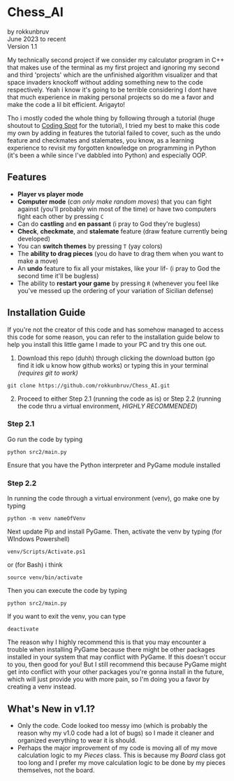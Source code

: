 # Chess_AI
by rokkunbruv<br>
June 2023 to recent<br>
Version 1.1


My technically second project if we consider my calculator program in C++ that makes use of the terminal as my first project and ignoring my second and third 'projects' which are the unfinished algorithm visualizer and that space invaders knockoff without adding something new to the code respectively. Yeah i know it's going to be terrible considering I dont have that much experience in making personal projects so do me a favor and make the code a lil bit efficient. Arigayto!

Tho i mostly coded the whole thing by following through a tutorial (huge shoutout to [Coding Spot](https://youtu.be/OpL0Gcfn4B4) for the tutorial), I tried my best to make this code my own by adding in features the tutorial failed to cover, such as the undo feature and checkmates and stalemates, you know, as a learning experience to revisit my forgotten knowledge on programming in Python (it's been a while since I've dabbled into Python) and especially OOP.

## Features
- **Player vs player mode**
- **Computer mode** (*can only make random moves*) that you can fight against (you'll probably win most of the time) or have two computers fight each other by pressing `C`
- Can do **castling** and **en passant** (i pray to God they're bugless)
- **Check**, **checkmate**, and **stalemate** feature (draw feature currently being developed)
- You can **switch themes** by pressing `T` (yay colors)
- The **ability to drag pieces** (you do have to drag them when you want to make a move)
- An **undo** feature to fix all your mistakes, like your lif- (i pray to God the second time it'll be bugless)
- The ability to **restart your game** by pressing `R` (whenever you feel like you've messed up the ordering of your variation of Sicilian defense)

## Installation Guide
If you're not the creator of this code and has somehow managed to access this code for some reason, you can refer to the installation guide below to help you install this little game I made to your PC and try this one out.
1. Download this repo (duhh) through clicking the download button (go find it idk u know how github works) or typing this in your terminal *(requires git to work)*
```
git clone https://github.com/rokkunbruv/Chess_AI.git
```
2. Proceed to either Step 2.1 (running the code as is) or Step 2.2 (running the code thru a virtual environment, *HIGHLY RECOMMENDED*)

### Step 2.1
Go run the code by typing 

```
python src2/main.py
```

Ensure that you have the Python interpreter and PyGame module installed

### Step 2.2
In running the code through a virtual environment (venv), go make one by typing

```
python -m venv nameOfVenv
```

Next update Pip and install PyGame. Then, activate the venv by typing (for WIndows Powershell)

```
venv/Scripts/Activate.ps1
```

 or (for Bash) i think

 ```
 source venv/bin/activate
 ```

 Then you can execute the code by typing

 ```
 python src2/main.py
 ```

 If you want to exit the venv, you can type

 ```
 deactivate
 ```
 
 The reason why I highly recommend this is that you may encounter a trouble when installing PyGame because there might be other packages installed in your system that may conflict with PyGame. If this doesn't occur to you, then good for you! But I still recommend this because PyGame might get into conflict with your other packages you're gonna install in the future, which will just provide you with more pain, so I'm doing you a favor by creating a venv instead.


## What's New in v1.1?
- Only the code. Code looked too messy imo (which is probably the reason why my v1.0 code had a lot of bugs) so I made it cleaner and organized everything to wear it is should.
- Perhaps the major improvement of my code is moving all of my move calculation logic to my *Pieces* class. This is because my *Board* class got too long and I prefer my move calculation logic to be done by my pieces themselves, not the board.